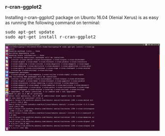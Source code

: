 ### r-cran-ggplot2
Installing r-cran-ggplot2 package on Ubuntu 16.04 (Xenial Xerus) is as easy as running the following command on terminal:

<pre>
sudo apt-get update
sudo apt-get install r-cran-ggplot2
</pre>


![alt tag](https://github.com/syaifulahdan/r-cran-ggplot2/blob/master/image/Screenshot%20from%202016-09-19%2023-19-03.png)
